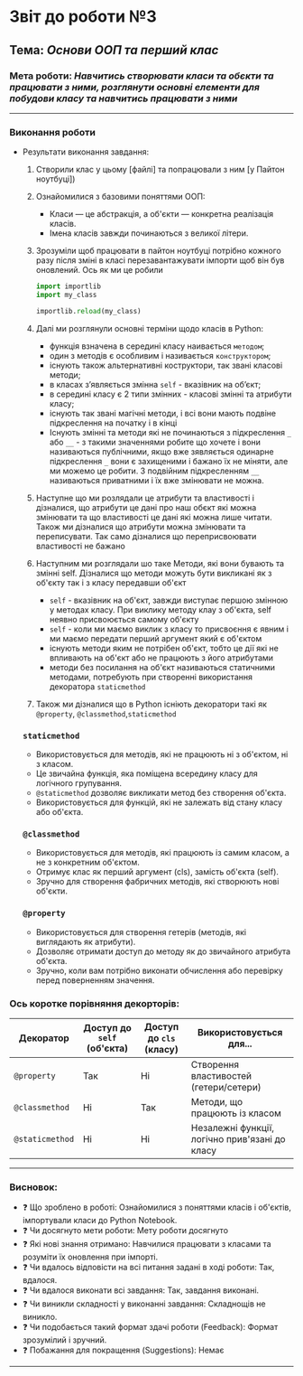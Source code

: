 # Звіт до роботи №3
## Тема: _Основи ООП та перший клас_
### Мета роботи: _Навчитись створювати класи та обєкти та працювати з ними, розглянути основні елементи для побудови класу та навчитись працювати з ними_

---
### Виконання роботи
* Результати виконання завдання:
    1. Створили клас у цьому [файлі] та попрацювали з ним [у Пайтон ноутбуці])
    2. Ознайомилися з базовими поняттями ООП:
        - Класи — це абстракція, а об'єкти — конкретна реалізація класів.
        - Імена класів завжди починаються з великої літери.
    3. Зрозуміли щоб працювати в пайтон ноутбуці потрібно кожного разу після зміні в класі перезавантажувати імпорти щоб він був оновлений. Ось як ми це робили

        ```python
        import importlib
        import my_class

        importlib.reload(my_class)
        ```
    4. Далі ми розглянули основні терміни щодо класів в Python:
        - функція взначена в середині класу наивається `методом`;
        - один з методів є особливим і називається `конструктором`;
        - існують також альтернативні коструктори, так звані класові методи;
        - в класах зʼявляється змінна `self` - вказівник на обʼєкт;
        - в середині класу є 2 типи змінних - класові змінні та атрибути класу;
        - існують так звані магічні методи, і всі вони мають подвіне підкреслення на початку і в кінці
        - Існують змінні та методи які не починаються з підкреслення `_` або `__` - з такими значеннями робите що   хочете і вони називаються публічними, якщо вже зявляється одинарне підкреслення `_` вони є захищеними і бажано їх не міняти, але ми можемо це робити. З подвійним підкресленням `__` називаються приватними і їх вже змінювати не можна.
    5. Наступне що ми розлядали це атрибути та властивості і дізналися, що атрибути це дані про наш обєкт які можна змінювати та що властивості це дані які можна лише читати. Також ми дізналися що атрибути можна змінювати та переписувати. Так само дізналися що переприсвоювати властивості не бажано
    6. Наступним ми розглядали шо таке Методи, які вони бувають та змінні self. Дізналися що методи можуть бути викликані як з об'єкту так і з класу передавши об'єкт

        - `self` - вказівник на об'єкт, завжди виступає першою змінною у методах класу. При виклику методу клау з об'єкта, self неявно присвоюється самому об'єкту
        - `self` - коли ми маємо виклик з класу то присвоєння є явним і ми маємо передати перший аргумент який є об'єктом
        - існують методи яким не потрібен об'єкт, тобто це дії які не впливають на об'єкт або не працюють з його атрибутами
        - методи без посилання на об'єкт називаються статичними методами, потребують при створенні використання декоратора `staticmethod`

    7. Також ми дізналися що в Python існіють декоратори такі як `@property`, `@classmethod`,`staticmethod`
    ### `staticmethod`
    - Використовується для методів, які не працюють ні з об'єктом, ні з класом.
    - Це звичайна функція, яка поміщена всередину класу для логічного групування.
    - `@staticmethod` дозволяє викликати метод без створення об'єкта.
    - Використовується для функцій, які не залежать від стану класу або об'єкта.

    ### `@classmethod`
    - Використовується для методів, які працюють із самим класом, а не з конкретним об'єктом.
    - Отримує клас як перший аргумент (cls), замість об'єкта (self).
    - Зручно для створення фабричних методів, які створюють нові об'єкти.

    ### `@property`
    - Використовується для створення гетерів (методів, які виглядають як атрибути).
    - Дозволяє отримати доступ до методу як до звичайного атрибута об'єкта.
    - Зручно, коли вам потрібно виконати обчислення або перевірку перед поверненням значення.
    
### Ось коротке порівняння декорторів: 
| Декоратор       | Доступ до `self` (об'єкта) | Доступ до `cls` (класу) | Використовується для...                |
|------------------|----------------------------|-------------------------|----------------------------------------|
| `@property`      | Так                        | Ні                      | Створення властивостей (гетери/сетери) |
| `@classmethod`   | Ні                         | Так                     | Методи, що працюють із класом          |
| `@staticmethod`  | Ні                         | Ні                      | Незалежні функції, логічно прив'язані до класу |


---
### Висновок:

- :question: Що зроблено в роботі: Ознайомилися з поняттями класів і об'єктів, імпортували класи до Python Notebook.
- :question: Чи досягнуто мети роботи: Мету роботи досягнуто
- :question: Які нові знання отримано: Навчилися працювати з класами та розуміти їх оновлення при імпорті.
- :question: Чи вдалось відповісти на всі питання задані в ході роботи: Так, вдалося.
- :question: Чи вдалося виконати всі завдання: Так, завдання виконані.
- :question: Чи виникли складності у виконанні завдання: Складнощів не виникло.
- :question: Чи подобається такий формат здачі роботи (Feedback): Формат зрозумілий і зручний.
- :question: Побажання для покращення (Suggestions): Немає

---
